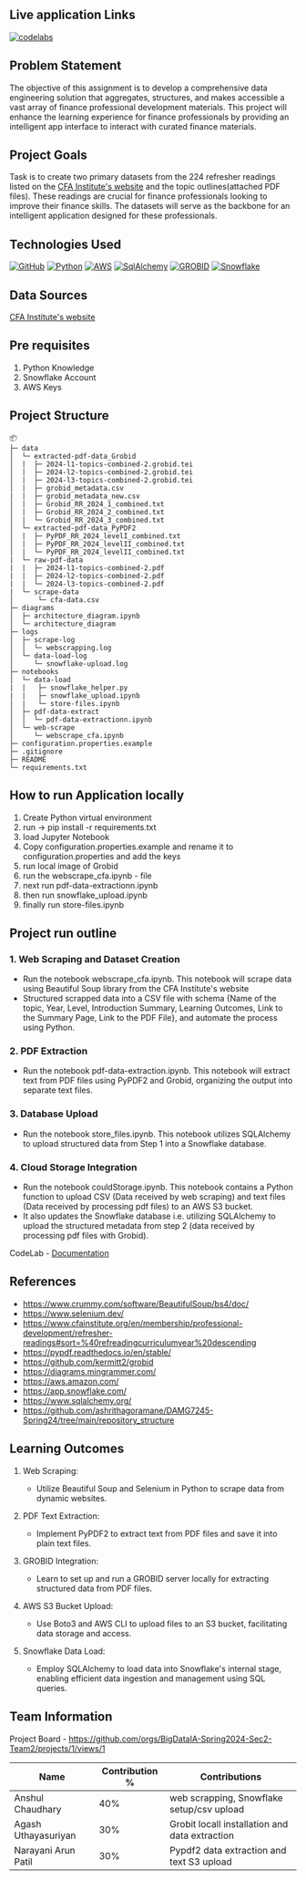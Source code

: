 ## Live application Links

[![codelabs](https://img.shields.io/badge/codelabs-4285F4?style=for-the-badge&logo=codelabs&logoColor=white)](https://codelabs-preview.appspot.com/?file_id=1dZdiE4i6tSN4ORSth-93WU_VrgvxRuWhSNYANm2L1e4#0)

## Problem Statement

The objective of this assignment is to develop a comprehensive data engineering solution that aggregates, structures, and makes accessible a vast array of finance professional development materials. This project will enhance the learning experience for finance professionals by providing an intelligent app interface to interact with curated finance materials.

## Project Goals
Task is to create two primary datasets from the 224 refresher readings listed on the [CFA Institute's website](https://www.cfainstitute.org/en/membership/professional-development/refresher-readings#sort=%40refreadingcurriculumyear%20descending) and the topic outlines(attached PDF files). These readings are crucial for finance professionals looking to improve their finance skills. The datasets will serve as the backbone for an intelligent application designed for these professionals.

## Technologies Used
[![GitHub](https://img.shields.io/badge/GitHub-100000?style=for-the-badge&logo=github&logoColor=white)](https://github.com/)
[![Python](https://img.shields.io/badge/Python-FFD43B?style=for-the-badge&logo=python&logoColor=blue)](https://www.python.org/)
[![AWS](https://img.shields.io/badge/AWS-411120?style=for-the-badge)](https://aws.amazon.com/)
[![SqlAlchemy](https://img.shields.io/badge/SqlAlchemy-700000?style=for-the-badge)](https://www.sqlalchemy.org/)
[![GROBID](https://img.shields.io/badge/GROBID-FFFFFF?style=for-the-badge&logo=GROBID&logoColor=black)](https://grobid.readthedocs.io/en/latest/Introduction/)
[![Snowflake](https://img.shields.io/badge/snowflake-0000FF?style=for-the-badge&logo=snowflake&logoColor=white)](https://docs.snowflake.com/ )

## Data Sources
[CFA Institute's website](https://www.cfainstitute.org/en/membership/professional-development/refresher-readings#sort=%40refreadingcurriculumyear%20descending)

## Pre requisites
1. Python Knowledge
2. Snowflake Account
3. AWS Keys

## Project Structure

```
📦 
├─ data
│  └─ extracted-pdf-data_Grobid
│  |  ├─ 2024-l1-topics-combined-2.grobid.tei
│  |  ├─ 2024-l2-topics-combined-2.grobid.tei
│  |  ├─ 2024-l3-topics-combined-2.grobid.tei
│  |  ├─ grobid_metadata.csv
|  |  ├─ grobid_metadata_new.csv
│  |  ├─ Grobid_RR_2024_1_combined.txt
│  |  ├─ Grobid_RR_2024_2_combined.txt
│  |  └─ Grobid_RR_2024_3_combined.txt
│  └─ extracted-pdf-data_PyPDF2
│  |  ├─ PyPDF_RR_2024_levelI_combined.txt
│  |  ├─ PyPDF_RR_2024_levelII_combined.txt
│  |  └─ PyPDF_RR_2024_levelII_combined.txt
|  └─ raw-pdf-data
|  |  ├─ 2024-l1-topics-combined-2.pdf
|  |  ├─ 2024-l2-topics-combined-2.pdf
|  |  └─ 2024-l3-topics-combined-2.pdf
|  └─ scrape-data
│      └─ cfa-data.csv
├─ diagrams
│  ├─ architecture_diagram.ipynb
│  └─ architecture_diagram
├─ logs
│  ├─ scrape-log
│  │  └─ webscrapping.log
│  └─ data-load-log
│     └─ snowflake-upload.log
├─ notebooks
│  └─ data-load
|  |   ├─ snowflake_helper.py
|  |   ├─ snowflake_upload.ipynb
│  |   └─ store-files.ipynb
│  ├─ pdf-data-extract
│  │  └─ pdf-data-extractionn.ipynb
│  └─ web-scrape
│     └─ webscrape_cfa.ipynb
├─ configuration.properties.example
├─ .gitignore
├─ README
└─ requirements.txt
```

## How to run Application locally

1. Create Python virtual environment
2. run -> pip install -r requirements.txt
3. load Jupyter Notebook
4. Copy configuration.properties.example and rename it to configuration.properties and add the keys
5. run local image of Grobid
6. run the webscrape_cfa.ipynb - file
7. next run pdf-data-extractionn.ipynb
8. then run snowflake_upload.ipynb
9. finally run store-files.ipynb
    
## Project run outline

### 1. Web Scraping and Dataset Creation

- Run the notebook webscrape_cfa.ipynb. This notebook will scrape data using Beautiful Soup library from the CFA Institute's website
- Structured scrapped data into a CSV file with schema {Name of the topic, Year, Level, Introduction Summary, Learning Outcomes, Link to the Summary Page, Link to the PDF File}, and automate the process using Python.

### 2. PDF Extraction
- Run the notebook pdf-data-extraction.ipynb. This notebook will extract text from PDF files using PyPDF2 and Grobid, organizing the output into separate text files.
  
### 3. Database Upload
- Run the notebook store_files.ipynb. This notebook utilizes SQLAlchemy to upload structured data from Step 1 into a Snowflake database.

### 4. Cloud Storage Integration
- Run the notebook couldStorage.ipynb. This notebook contains a Python function to upload CSV (Data received by web scraping) and text files (Data received by processing pdf files) to an AWS S3 bucket.
- It also updates the Snowflake database i.e. utilizing SQLAlchemy to upload the structured metadata from step 2 (data received by processing pdf files with Grobid).

CodeLab - [Documentation](https://docs.google.com/document/d/1dZdiE4i6tSN4ORSth-93WU_VrgvxRuWhSNYANm2L1e4/edit#heading=h.30zowzpo6ptm) 

## References

- https://www.crummy.com/software/BeautifulSoup/bs4/doc/
- https://www.selenium.dev/
- https://www.cfainstitute.org/en/membership/professional-development/refresher-readings#sort=%40refreadingcurriculumyear%20descending
- https://pypdf.readthedocs.io/en/stable/
- https://github.com/kermitt2/grobid
- https://diagrams.mingrammer.com/
- https://aws.amazon.com/
- https://app.snowflake.com/
- https://www.sqlalchemy.org/
- https://github.com/ashrithagoramane/DAMG7245-Spring24/tree/main/repository_structure

## Learning Outcomes

1. Web Scraping:
   - Utilize Beautiful Soup and Selenium in Python to scrape data from dynamic websites.
   
2. PDF Text Extraction:
   - Implement PyPDF2 to extract text from PDF files and save it into plain text files.
   
3. GROBID Integration:
   - Learn to set up and run a GROBID server locally for extracting structured data from PDF files.
   
4. AWS S3 Bucket Upload:
   - Use Boto3 and AWS CLI to upload files to an S3 bucket, facilitating data storage and access.
   
5. Snowflake Data Load:
   - Employ SQLAlchemy to load data into Snowflake's internal stage, enabling efficient data ingestion and management using SQL queries.

## Team Information 
Project Board - https://github.com/orgs/BigDataIA-Spring2024-Sec2-Team2/projects/1/views/1

Name | Contribution %| Contributions |
--- |--- | --- |
Anshul Chaudhary  | 40% | web scrapping, Snowflake setup/csv upload|
Agash Uthayasuriyan | 30% | Grobit locall installation and data extraction|
Narayani Arun Patil | 30% | Pypdf2 data extraction and text S3 upload|

